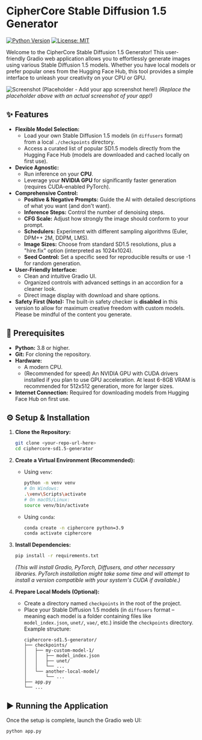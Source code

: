 # CipherCore Stable Diffusion 1.5 Generator

[![Python Version](https://img.shields.io/badge/python-3.8+-blue.svg)](https://www.python.org/downloads/)
[![License: MIT](https://img.shields.io/badge/License-MIT-yellow.svg)](https://opensource.org/licenses/MIT)
<!-- Optional: [![Hugging Face Spaces](https://img.shields.io/badge/%F0%9F%A4%97%20Hugging%20Face-Spaces-blue)](YOUR_SPACE_LINK_HERE_IF_YOU_DEPLOY_IT) -->

Welcome to the CipherCore Stable Diffusion 1.5 Generator! This user-friendly Gradio web application allows you to effortlessly generate images using various Stable Diffusion 1.5 models. Whether you have local models or prefer popular ones from the Hugging Face Hub, this tool provides a simple interface to unleash your creativity on your CPU or GPU.

![Screenshot (Placeholder - Add your app screenshot here!)](https://via.placeholder.com/800x500.png?text=App+Screenshot+Here)
*(Replace the placeholder above with an actual screenshot of your app!)*

## ✨ Features

*   **Flexible Model Selection:**
    *   Load your own Stable Diffusion 1.5 models (in `diffusers` format) from a local `./checkpoints` directory.
    *   Access a curated list of popular SD1.5 models directly from the Hugging Face Hub (models are downloaded and cached locally on first use).
*   **Device Agnostic:**
    *   Run inference on your **CPU**.
    *   Leverage your **NVIDIA GPU** for significantly faster generation (requires CUDA-enabled PyTorch).
*   **Comprehensive Control:**
    *   **Positive & Negative Prompts:** Guide the AI with detailed descriptions of what you want (and don't want).
    *   **Inference Steps:** Control the number of denoising steps.
    *   **CFG Scale:** Adjust how strongly the image should conform to your prompt.
    *   **Schedulers:** Experiment with different sampling algorithms (Euler, DPM++ 2M, DDPM, LMS).
    *   **Image Sizes:** Choose from standard SD1.5 resolutions, plus a "hire.fix" option (interpreted as 1024x1024).
    *   **Seed Control:** Set a specific seed for reproducible results or use -1 for random generation.
*   **User-Friendly Interface:**
    *   Clean and intuitive Gradio UI.
    *   Organized controls with advanced settings in an accordion for a cleaner look.
    *   Direct image display with download and share options.
*   **Safety First (Note):** The built-in safety checker is **disabled** in this version to allow for maximum creative freedom with custom models. Please be mindful of the content you generate.

## 🚀 Prerequisites

*   **Python:** 3.8 or higher.
*   **Git:** For cloning the repository.
*   **Hardware:**
    *   A modern CPU.
    *   (Recommended for speed) An NVIDIA GPU with CUDA drivers installed if you plan to use GPU acceleration. At least 6-8GB VRAM is recommended for 512x512 generation, more for larger sizes.
*   **Internet Connection:** Required for downloading models from Hugging Face Hub on first use.

## ⚙️ Setup & Installation

1.  **Clone the Repository:**
    ```bash
    git clone <your-repo-url-here>
    cd ciphercore-sd1.5-generator
    ```

2.  **Create a Virtual Environment (Recommended):**
    *   Using `venv`:
        ```bash
        python -m venv venv
        # On Windows:
        .\venv\Scripts\activate
        # On macOS/Linux:
        source venv/bin/activate
        ```
    *   Using `conda`:
        ```bash
        conda create -n ciphercore python=3.9
        conda activate ciphercore
        ```

3.  **Install Dependencies:**
    ```bash
    pip install -r requirements.txt
    ```
    *(This will install Gradio, PyTorch, Diffusers, and other necessary libraries. PyTorch installation might take some time and will attempt to install a version compatible with your system's CUDA if available.)*

4.  **Prepare Local Models (Optional):**
    *   Create a directory named `checkpoints` in the root of the project.
    *   Place your Stable Diffusion 1.5 models (in `diffusers` format – meaning each model is a folder containing files like `model_index.json`, `unet/`, `vae/`, etc.) inside the `checkpoints` directory.
        Example structure:
        ```
        ciphercore-sd1.5-generator/
        ├── checkpoints/
        │   ├── my-custom-model-1/
        │   │   ├── model_index.json
        │   │   ├── unet/
        │   │   └── ...
        │   └── another-local-model/
        │       └── ...
        ├── app.py
        └── ...
        ```

## ▶️ Running the Application

Once the setup is complete, launch the Gradio web UI:

```bash
python app.py
